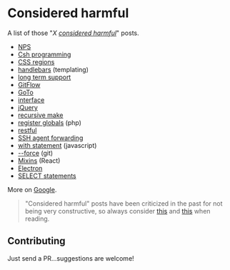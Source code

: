 # Considered harmful

A list of those "*X [considered harmful](https://en.wikipedia.org/wiki/Considered_harmful)*" posts.

* [NPS](https://blog.usejournal.com/net-promoter-score-considered-harmful-and-what-ux-professionals-can-do-about-it-fe7a132f4430)
* [Csh programming](http://www-uxsup.csx.cam.ac.uk/misc/csh.html)
* [CSS regions](http://alistapart.com/blog/post/css-regions-considered-harmful)
* [handlebars](https://bryce.fisher-fleig.org/blog/handlebars-considered-harmful/) (templating)
* [long term support](http://www.tedunangst.com/flak/post/long-term-support-considered-harmful)
* [GitFlow](http://endoflineblog.com/gitflow-considered-harmful)
* [GoTo](https://www.cs.utexas.edu/users/EWD/ewd02xx/EWD215.PDF)
* [interface](http://blog.cleancoder.com/uncle-bob/2015/01/08/InterfaceConsideredHarmful.html)
* [jQuery](http://lea.verou.me/2015/04/jquery-considered-harmful/)
* [recursive make](http://aegis.sourceforge.net/auug97.pdf)
* [register globals](http://programmers.stackexchange.com/a/2345) (php)
* [restful](https://dzone.com/articles/restful-considered-harmful)
* [SSH agent forwarding](https://heipei.github.io/2015/02/26/SSH-Agent-Forwarding-considered-harmful/)
* [with statement](http://yuiblog.com/blog/2006/04/11/with-statement-considered-harmful/) (javascript)
* [--force](https://developer.atlassian.com/blog/2015/04/force-with-lease/) (git)
* [Mixins](https://facebook.github.io/react/blog/2016/07/13/mixins-considered-harmful.html) (React)
* [Electron](https://drewdevault.com/2016/11/24/Electron-considered-harmful.html)
* [SELECT statements](http://250bpm.com/blog:72)

More on [Google](https://www.google.ae/search?safe=off&q=%22considered+harmful%22&gws_rd=cr,ssl&ei=bqWnVfeiK8yvU4GBtLAL).

> "Considered harmful" posts have been criticized in the past
> for not being very constructive, so always consider [this](http://meyerweb.com/eric/comment/chech.html) and
> [this](http://blog.codinghorror.com/id-consider-that-harmful-too/)
> when reading.

## Contributing

Just send a PR...suggestions are welcome!
